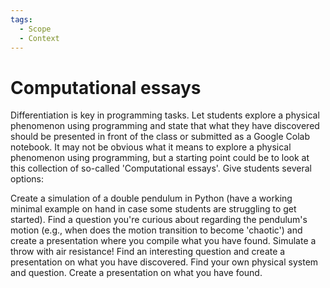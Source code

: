 ```yaml
---
tags:
  - Scope
  - Context
---
```


# Computational essays

Differentiation is key in programming tasks. Let students explore a physical phenomenon using programming and state that what they have discovered should be presented in front of the class or submitted as a Google Colab notebook. It may not be obvious what it means to explore a physical phenomenon using programming, but a starting point could be to look at this collection of so-called 'Computational essays'. Give students several options:

Create a simulation of a double pendulum in Python (have a working minimal example on hand in case some students are struggling to get started). Find a question you're curious about regarding the pendulum's motion (e.g., when does the motion transition to become 'chaotic') and create a presentation where you compile what you have found.
Simulate a throw with air resistance! Find an interesting question and create a presentation on what you have discovered.
Find your own physical system and question. Create a presentation on what you have found.